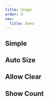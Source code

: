 ```yaml
---
title: Usage
order: 0
nav:
  title: Demo
---
```


## Simple

<code src="./simple.tsx"></code>

## Auto Size

<code src="./autoSize.tsx"></code>

## Allow Clear

<code src="./allowClear.tsx"></code>

## Show Count

<code src="./showCount.tsx"></code>
